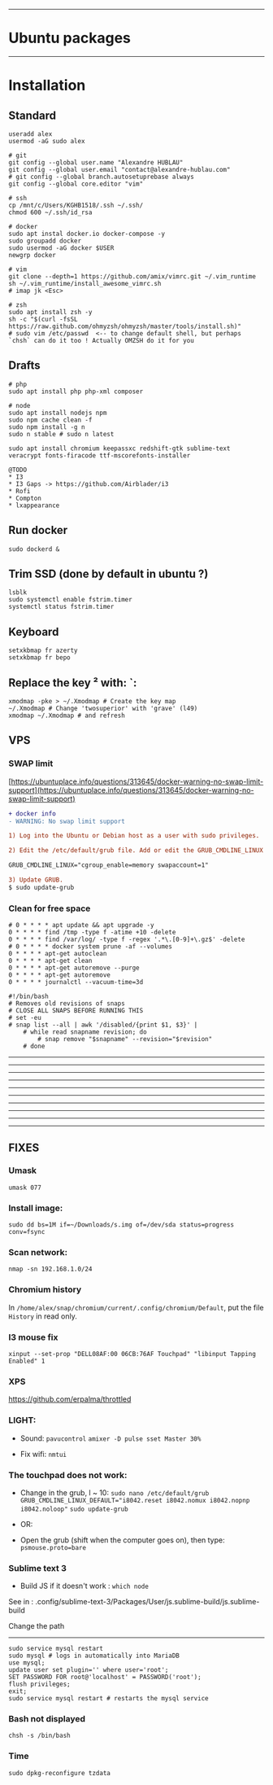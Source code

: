 ___________________________________________________________

# Ubuntu packages

___________________________________________________________

# Installation

## Standard

	useradd alex
	usermod -aG sudo alex

	# git
	git config --global user.name "Alexandre HUBLAU"
	git config --global user.email "contact@alexandre-hublau.com"
	# git config --global branch.autosetuprebase always
	git config --global core.editor "vim"

	# ssh
	cp /mnt/c/Users/KGHB1518/.ssh ~/.ssh/
	chmod 600 ~/.ssh/id_rsa

	# docker
	sudo apt instal docker.io docker-compose -y
	sudo groupadd docker
	sudo usermod -aG docker $USER
	newgrp docker 

	# vim
	git clone --depth=1 https://github.com/amix/vimrc.git ~/.vim_runtime
	sh ~/.vim_runtime/install_awesome_vimrc.sh
	# imap jk <Esc>

	# zsh
	sudo apt install zsh -y
	sh -c "$(curl -fsSL https://raw.github.com/ohmyzsh/ohmyzsh/master/tools/install.sh)"
	# sudo vim /etc/passwd  <-- to change default shell, but perhaps `chsh` can do it too ! Actually OMZSH do it for you

## Drafts

	# php
	sudo apt install php php-xml composer

	# node
	sudo apt install nodejs npm
	sudo npm cache clean -f
	sudo npm install -g n
	sudo n stable # sudo n latest
	
	sudo apt install chromium keepassxc redshift-gtk sublime-text veracrypt fonts-firacode ttf-mscorefonts-installer

	@TODO
	* I3
	* I3 Gaps -> https://github.com/Airblader/i3
	* Rofi
	* Compton
	* lxappearance

## Run docker

	sudo dockerd &

## Trim SSD (done by default in ubuntu ?)

	lsblk
	sudo systemctl enable fstrim.timer
	systemctl status fstrim.timer
	
## Keyboard

	setxkbmap fr azerty
	setxkbmap fr bepo
		
## Replace the key ² with: \`:
	xmodmap -pke > ~/.Xmodmap # Create the key map
	~/.Xmodmap # Change 'twosuperior' with 'grave' (l49)
	xmodmap ~/.Xmodmap # and refresh

## VPS

### SWAP limit

[https://ubuntuplace.info/questions/313645/docker-warning-no-swap-limit-support](https://ubuntuplace.info/questions/313645/docker-warning-no-swap-limit-support)

```diff
+ docker info
- WARNING: No swap limit support

1) Log into the Ubuntu or Debian host as a user with sudo privileges.

2) Edit the /etc/default/grub file. Add or edit the GRUB_CMDLINE_LINUX line to add the following two key-value pairs:

GRUB_CMDLINE_LINUX="cgroup_enable=memory swapaccount=1"

3) Update GRUB.
$ sudo update-grub
```

### Clean for free space

```
# 0 * * * * apt update && apt upgrade -y
0 * * * * find /tmp -type f -atime +10 -delete
0 * * * * find /var/log/ -type f -regex '.*\.[0-9]+\.gz$' -delete
# 0 * * * * docker system prune -af --volumes
0 * * * * apt-get autoclean
0 * * * * apt-get clean
0 * * * * apt-get autoremove --purge
0 * * * * apt-get autoremove
0 * * * * journalctl --vacuum-time=3d
```

```
#!/bin/bash
# Removes old revisions of snaps
# CLOSE ALL SNAPS BEFORE RUNNING THIS
# set -eu
# snap list --all | awk '/disabled/{print $1, $3}' |
    # while read snapname revision; do
        # snap remove "$snapname" --revision="$revision"
    # done
```


___________________________________________________________
___________________________________________________________
___________________________________________________________
___________________________________________________________
___________________________________________________________
___________________________________________________________
___________________________________________________________
___________________________________________________________
___________________________________________________________
___________________________________________________________

## FIXES

### Umask

	umask 077

### Install image:

	sudo dd bs=1M if=~/Downloads/s.img of=/dev/sda status=progress conv=fsync

### Scan network:

	nmap -sn 192.168.1.0/24

### Chromium history

In `/home/alex/snap/chromium/current/.config/chromium/Default`, put the file `History` in read only.

### I3 mouse fix

	xinput --set-prop "DELL08AF:00 06CB:76AF Touchpad" "libinput Tapping Enabled" 1


### XPS

https://github.com/erpalma/throttled

### LIGHT:

* Sound:
```pavucontrol```
```amixer -D pulse sset Master 30%```

* Fix wifi:
```nmtui```

### The touchpad does not work:

* Change in the grub,  l ~ 10:
```sudo nano /etc/default/grub```
```GRUB_CMDLINE_LINUX_DEFAULT="i8042.reset i8042.nomux i8042.nopnp i8042.noloop"```
```sudo update-grub```

* OR:

* Open the grub (shift when the computer goes on), then type:
```psmouse.proto=bare```


### Sublime text 3

* Build JS if it doesn't work : `which node`

See in : .config/sublime-text-3/Packages/User/js.sublime-build/js.sublime-build

Change the path

___________________________________________________________

	sudo service mysql restart
	sudo mysql # logs in automatically into MariaDB
	use mysql;
	update user set plugin='' where user='root';
	SET PASSWORD FOR root@'localhost' = PASSWORD('root');
	flush privileges;
	exit;
	sudo service mysql restart # restarts the mysql service

### Bash not displayed

	chsh -s /bin/bash

### Time

	sudo dpkg-reconfigure tzdata
